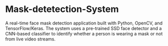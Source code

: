 # Mask-detetection-System
A real-time face mask detection application built with Python, OpenCV, and TensorFlow/Keras. The system uses a pre-trained SSD face detector and a CNN-based classifier to identify whether a person is wearing a mask or not from live video streams.
